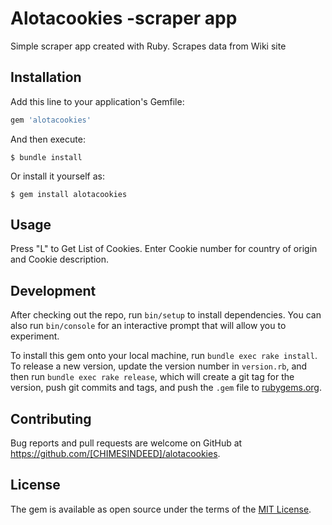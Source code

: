 # Alotacookies -scraper app

Simple scraper app created with Ruby.  Scrapes  data from Wiki site 

## Installation

Add this line to your application's Gemfile:

```ruby
gem 'alotacookies'
```

And then execute:

    $ bundle install

Or install it yourself as:

    $ gem install alotacookies

## Usage

Press "L" to Get List of Cookies.  Enter Cookie number for country of origin and Cookie description.

## Development

After checking out the repo, run `bin/setup` to install dependencies. You can also run `bin/console` for an interactive prompt that will allow you to experiment.

To install this gem onto your local machine, run `bundle exec rake install`. To release a new version, update the version number in `version.rb`, and then run `bundle exec rake release`, which will create a git tag for the version, push git commits and tags, and push the `.gem` file to [rubygems.org](https://rubygems.org).

## Contributing

Bug reports and pull requests are welcome on GitHub at https://github.com/[CHIMESINDEED]/alotacookies.


## License

The gem is available as open source under the terms of the [MIT License](https://opensource.org/licenses/MIT).
